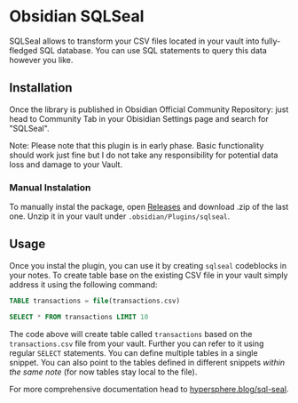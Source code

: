 # Obsidian SQLSeal

SQLSeal allows to transform your CSV files located in your vault into fully-fledged SQL database. You can use SQL statements to query this data however you like.

## Installation
Once the library is published in Obsidian Official Community Repository: just head to Community Tab in your Obisidian Settings page and search for "SQLSeal".

Note: Please note that this plugin is in early phase. Basic functionality should work just fine but I do not take any responsibility for potential data loss and damage to your Vault.

### Manual Instalation
To manually instal the package, open [Releases](https://github.com/h-sphere/sql-seal/releases) and download .zip of the last one. Unzip it in your vault under `.obsidian/Plugins/sqlseal`.


## Usage
Once you instal the plugin, you can use it by creating `sqlseal` codeblocks in your notes. To create table base on the existing CSV file in your vault simply address it using the following command:

```sql
TABLE transactions = file(transactions.csv)

SELECT * FROM transactions LIMIT 10
```

The code above will create table called `transactions` based on the `transactions.csv` file from your vault. Further you can refer to it using regular `SELECT` statements.
You can define multiple tables in a single snippet. You can also point to the tables defined in different snippets *within the same note* (for now tables stay local to the file).

For more comprehensive documentation head to [hypersphere.blog/sql-seal](https://hypersphere.blog/sql-seal).

